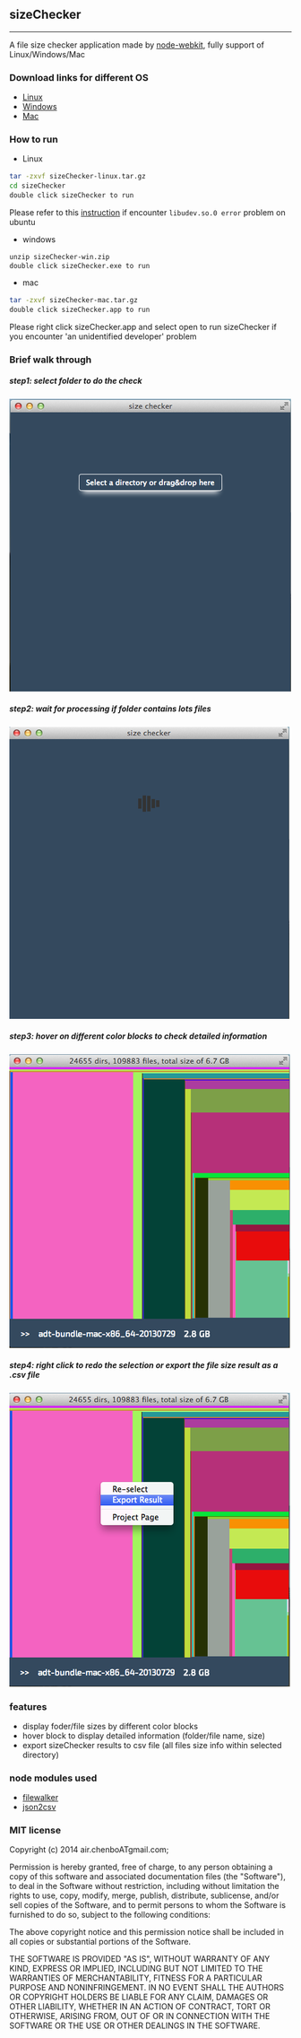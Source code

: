 ## sizeChecker 
---
A file size checker application made by [node-webkit](https://github.com/rogerwang/node-webkit), fully support of Linux/Windows/Mac

### Download links for different OS
* [Linux](http://airbob.github.io/download/sizeChecker-linux.tar.gz)
* [Windows](http://airbob.github.io/download/sizeChecker-win.zip)
* [Mac](http://airbob.github.io/download/sizeChecker-mac.tar.gz)

### How to run
* Linux
````bash
tar -zxvf sizeChecker-linux.tar.gz
cd sizeChecker
double click sizeChecker to run
````
Please refer to this [instruction](http://www.exponential.io/blog/install-node-webkit-on-ubuntu-linux) if encounter ```libudev.so.0 error``` problem on ubuntu
* windows
````
unzip sizeChecker-win.zip
double click sizeChecker.exe to run
````
* mac
````bash
tar -zxvf sizeChecker-mac.tar.gz
double click sizeChecker.app to run
````
Please right click sizeChecker.app and select open to run sizeChecker if you encounter 'an unidentified developer' problem

### Brief walk through
##### step1: select folder to do the check
![screenshot](screenshot/step1.png)
##### step2: wait for processing if folder contains lots files 
![screenshot](screenshot/step2.png)
##### step3: hover on different color blocks to check detailed information  
![screenshot](screenshot/step3.png)
##### step4: right click to redo the selection or export the file size result as a .csv file 
![screenshot](screenshot/step4.png)

### features
* display foder/file sizes by different color blocks
* hover block to display detailed information (folder/file name, size)
* export sizeChecker results to csv file (all files size info within selected directory)


### node modules used
* [filewalker](https://www.npmjs.org/package/filewalker)
* [json2csv](https://www.npmjs.org/package/json2csv) 

### MIT license
Copyright (c) 2014 air.chenboATgmail.com;

Permission is hereby granted, free of charge, to any person obtaining a copy
of this software and associated documentation files (the &quot;Software&quot;), to deal
in the Software without restriction, including without limitation the rights
to use, copy, modify, merge, publish, distribute, sublicense, and/or sell
copies of the Software, and to permit persons to whom the Software is
furnished to do so, subject to the following conditions:

The above copyright notice and this permission notice shall be included in
all copies or substantial portions of the Software.

THE SOFTWARE IS PROVIDED &quot;AS IS&quot;, WITHOUT WARRANTY OF ANY KIND, EXPRESS OR
IMPLIED, INCLUDING BUT NOT LIMITED TO THE WARRANTIES OF MERCHANTABILITY,
FITNESS FOR A PARTICULAR PURPOSE AND NONINFRINGEMENT. IN NO EVENT SHALL THE
AUTHORS OR COPYRIGHT HOLDERS BE LIABLE FOR ANY CLAIM, DAMAGES OR OTHER
LIABILITY, WHETHER IN AN ACTION OF CONTRACT, TORT OR OTHERWISE, ARISING FROM,
OUT OF OR IN CONNECTION WITH THE SOFTWARE OR THE USE OR OTHER DEALINGS IN
THE SOFTWARE.
